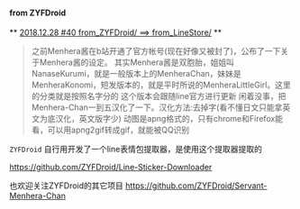 #### from ZYFDroid

** [2018.12.28 #40 from_ZYFDroid/ ==> from_LineStore/](https://github.com/a-wing/Menhera-chan/commit/6af712a82b88439a2300d7d004f1297f2dedbc7a) **



> 之前Menhera酱在b站开通了官方帐号(现在好像又被封了)，公布了一下关于Menhera酱的设定。
> 其实Menhera酱是双胞胎，姐姐叫NanaseKurumi，就是一般版本上的MenheraChan，妹妹是MenheraKonomi，短发版本的，就是平时所说的MenheraLittleGirl。这里的分类就是按照名字分的
>这个版本会跟随line官方进行更新
>闲着没事，把Menhera-Chan一到五汉化了一下。汉化方法:去掉字(看不懂日文只能拿英文为底汉化，英文版字少)
>动图是apng格式的，只有chrome和Firefox能看，可以用apng2gif转成gif，就能被QQ识别

`ZYFDroid` 自行用开发了一个line表情包提取器，是使用这个提取器提取的

https://github.com/ZYFDroid/Line-Sticker-Downloader

也欢迎关注ZYFDroid的其它项目
https://github.com/ZYFDroid/Servant-Menhera-Chan
